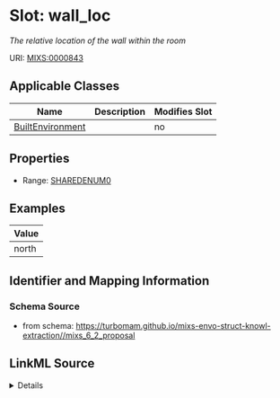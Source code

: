 # Slot: wall_loc


_The relative location of the wall within the room_



URI: [MIXS:0000843](https://w3id.org/mixs/0000843)



<!-- no inheritance hierarchy -->




## Applicable Classes

| Name | Description | Modifies Slot |
| --- | --- | --- |
[BuiltEnvironment](BuiltEnvironment.md) |  |  no  |







## Properties

* Range: [SHAREDENUM0](SHAREDENUM0.md)






## Examples

| Value |
| --- |
| north |

## Identifier and Mapping Information







### Schema Source


* from schema: https://turbomam.github.io/mixs-envo-struct-knowl-extraction//mixs_6_2_proposal




## LinkML Source

<details>
```yaml
name: wall_loc
description: The relative location of the wall within the room
title: wall location
notes:
- location
- wall
examples:
- value: north
from_schema: https://turbomam.github.io/mixs-envo-struct-knowl-extraction//mixs_6_2_proposal
rank: 1000
slot_uri: MIXS:0000843
multivalued: false
alias: wall_loc
domain_of:
- BuiltEnvironment
range: SHARED_ENUM_0
required: false
recommended: false

```
</details>